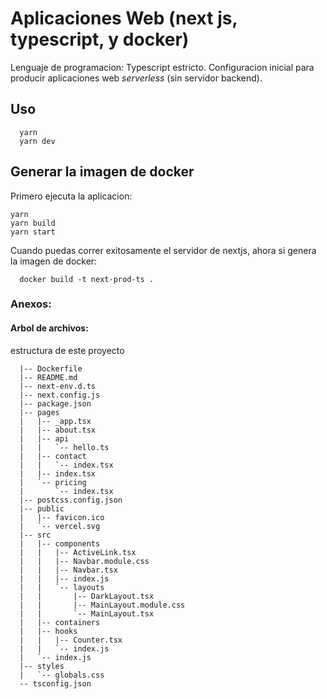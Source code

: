# Aplicaciones Web (next js, typescript, y docker)


Lenguaje de programacion: Typescript estricto.
Configuracion inicial para producir aplicaciones web *serverless* (sin servidor backend).

## Uso
```
  yarn 
  yarn dev
```

## Generar la imagen de docker
Primero ejecuta la aplicacion:
```
yarn
yarn build
yarn start
```

Cuando puedas correr exitosamente el servidor de nextjs, ahora si genera la imagen de docker:
```
  docker build -t next-prod-ts .
```

### Anexos: 
#### Arbol de archivos:
estructura de este proyecto
```
  |-- Dockerfile
  |-- README.md
  |-- next-env.d.ts
  |-- next.config.js
  |-- package.json
  |-- pages
  |   |-- _app.tsx
  |   |-- about.tsx
  |   |-- api
  |   |   `-- hello.ts
  |   |-- contact
  |   |   `-- index.tsx
  |   |-- index.tsx
  |   `-- pricing
  |       `-- index.tsx
  |-- postcss.config.json
  |-- public
  |   |-- favicon.ico
  |   `-- vercel.svg
  |-- src
  |   |-- components
  |   |   |-- ActiveLink.tsx
  |   |   |-- Navbar.module.css
  |   |   |-- Navbar.tsx
  |   |   |-- index.js
  |   |   `-- layouts
  |   |       |-- DarkLayout.tsx
  |   |       |-- MainLayout.module.css
  |   |       `-- MainLayout.tsx
  |   |-- containers
  |   |-- hooks
  |   |   |-- Counter.tsx
  |   |   `-- index.js
  |   `-- index.js
  |-- styles
  |   `-- globals.css
  -- tsconfig.json
```
